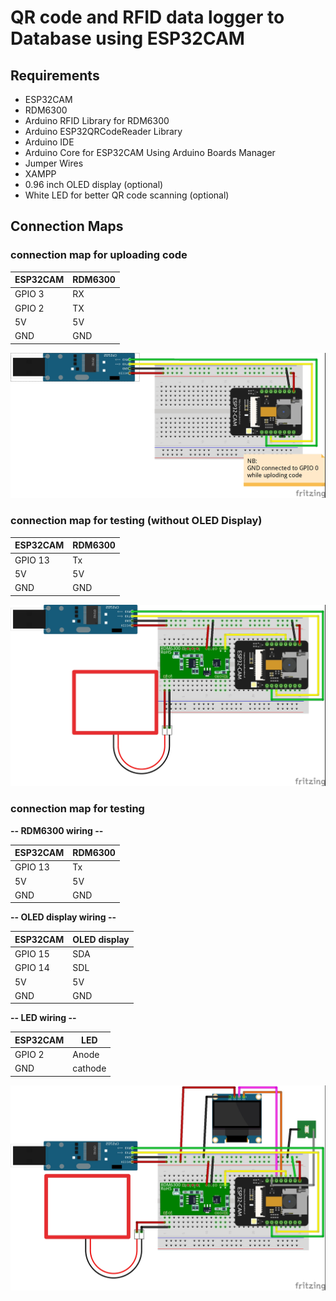 
# QR code and RFID data logger to Database using ESP32CAM
## Requirements

- ESP32CAM
- RDM6300
- Arduino RFID Library for RDM6300
- Arduino ESP32QRCodeReader Library
- Arduino IDE
- Arduino Core for ESP32CAM Using Arduino Boards Manager
- Jumper Wires
- XAMPP
- 0.96 inch OLED display (optional)
- White LED for better QR code scanning (optional)

## Connection Maps

### connection map for uploading code 

| ESP32CAM | RDM6300 |
|----------|---------|
| GPIO 3   | RX      |
| GPIO 2   | TX      |
| 5V       | 5V      |
| GND      | GND     |

![code uploading cercuit.jpg](img%2Fcode%20uploading%20cercuit.jpg)

### connection map for testing (without OLED Display)
| ESP32CAM | RDM6300       |
|----------| ------------- |
| GPIO 13  | Tx            |
| 5V       | 5V            |
| GND      | GND           |

![testing cercuit.jpg](img%2Ftesting%20cercuit.jpg)

### connection map for testing

**-- RDM6300 wiring --** 

| ESP32CAM | RDM6300       |
|----------| ------------- |
| GPIO 13  | Tx            |
| 5V       | 5V            |
| GND      | GND           |

**-- OLED display wiring --** 


| ESP32CAM | OLED display |
|----------|---------|
| GPIO 15  | SDA     |
| GPIO 14  | SDL     |
| 5V       | 5V      |
| GND      | GND     |

**-- LED wiring --**


| ESP32CAM | LED |
|----------|-----|
| GPIO 2   |  Anode |
| GND      | cathode     |

![test cercuit with Led and Oled Display .jpg](img%2Ftest%20cercuit%20with%20Led%20and%20Oled%20Display%20.jpg)